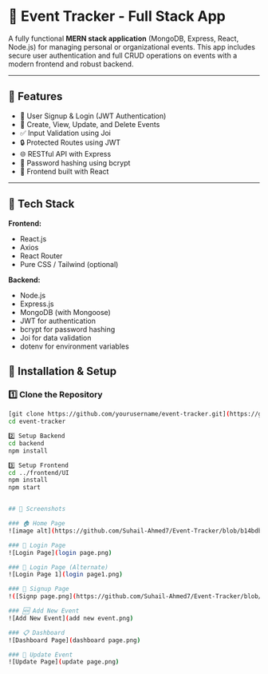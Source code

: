 # 📅 Event Tracker - Full Stack App

A fully functional **MERN stack application** (MongoDB, Express, React, Node.js) for managing personal or organizational events. This app includes secure user authentication and full CRUD operations on events with a modern frontend and robust backend.

---

## 🚀 Features

- 🔐 User Signup & Login (JWT Authentication)
- 🧾 Create, View, Update, and Delete Events
- ✅ Input Validation using Joi
- 🔒 Protected Routes using JWT
- 🌐 RESTful API with Express
- 🧠 Password hashing using bcrypt
- 🎨 Frontend built with React

---

## 🧱 Tech Stack

**Frontend:**  
- React.js  
- Axios  
- React Router  
- Pure CSS / Tailwind (optional)

**Backend:**  
- Node.js  
- Express.js  
- MongoDB (with Mongoose)  
- JWT for authentication  
- bcrypt for password hashing  
- Joi for data validation  
- dotenv for environment variables




## 🔧 Installation & Setup

### 1️⃣ Clone the Repository

```bash
[git clone https://github.com/yourusername/event-tracker.git](https://github.com/Suhail-Ahmed7/Event-Tracker)
cd event-tracker

2️⃣ Setup Backend
cd backend
npm install

3️⃣ Setup Frontend
cd ../frontend/UI
npm install
npm start


## 📸 Screenshots

### 🏠 Home Page  
![image alt](https://github.com/Suhail-Ahmed7/Event-Tracker/blob/b14bdbf78a701f5d0e6f0732cbe8b9db366686ff/home%20page.png)

### 🔐 Login Page  
![Login Page](login page.png)

### 🔐 Login Page (Alternate)  
![Login Page 1](login page1.png)

### 🧾 Signup Page  
!([Signp page.png](https://github.com/Suhail-Ahmed7/Event-Tracker/blob/main/Signp%20page.png))

### 🆕 Add New Event  
![Add New Event](add new event.png)

### 📋 Dashboard  
![Dashboard Page](dashboard page.png)

### 🔁 Update Event  
![Update Page](update page.png)
